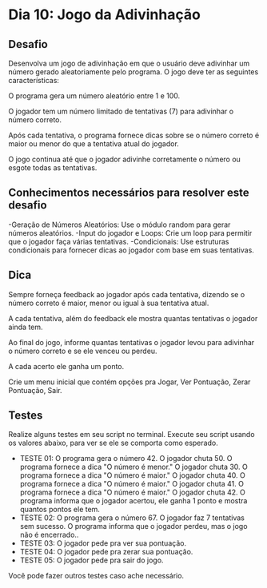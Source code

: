 # Dia 10: Jogo da Adivinhação


## Desafio

Desenvolva um jogo de adivinhação em que o usuário deve adivinhar um número gerado aleatoriamente pelo programa. O jogo deve ter as seguintes características:

O programa gera um número aleatório entre 1 e 100.

O jogador tem um número limitado de tentativas (7) para adivinhar o número correto.

Após cada tentativa, o programa fornece dicas sobre se o número correto é maior ou menor do que a tentativa atual do jogador.

O jogo continua até que o jogador adivinhe corretamente o número ou esgote todas as tentativas.

## Conhecimentos necessários para resolver este desafio

-Geração de Números Aleatórios: Use o módulo random para gerar números aleatórios.
-Input do jogador e Loops: Crie um loop para permitir que o jogador faça várias tentativas.
-Condicionais: Use estruturas condicionais para fornecer dicas ao jogador com base em suas tentativas.

## Dica

Sempre forneça feedback ao jogador após cada tentativa, dizendo se o número correto é maior, menor ou igual à sua tentativa atual.

A cada tentativa, além do feedback ele mostra quantas tentativas o jogador ainda tem.

Ao final do jogo, informe quantas tentativas o jogador levou para adivinhar o número correto e se ele venceu ou perdeu.

A cada acerto ele ganha um ponto.

Crie um menu inicial que contém opções pra Jogar, Ver Pontuação, Zerar Pontuação, Sair.

## Testes

Realize alguns testes em seu script no terminal. Execute seu script usando os valores abaixo, para ver se ele se comporta como esperado.

- TESTE 01: O programa gera o número 42. O jogador chuta 50. O programa fornece a dica "O número é menor." O jogador chuta 30. O programa fornece a dica "O número é maior." O jogador chuta 40. O programa fornece a dica "O número é maior." O jogador chuta 41. O programa fornece a dica "O número é maior." O jogador chuta 42. O programa informa que o jogador acertou, ele ganha 1 ponto e mostra quantos pontos ele tem.
- TESTE 02: O programa gera o número 67. O jogador faz 7 tentativas sem sucesso. O programa informa que o jogador perdeu, mas o jogo não é encerrado..
- TESTE 03: O jogador pede pra ver sua pontuação.
- TESTE 04: O jogador pede pra zerar sua pontuação.
- TESTE 05: O jogador pede pra sair do jogo.

Você pode fazer outros testes caso ache necessário.